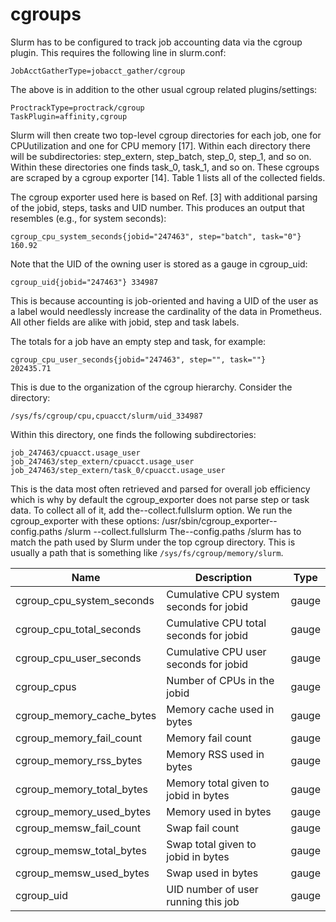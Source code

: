 # cgroups

Slurm has to be configured to track job accounting data via the cgroup plugin. This requires the following line in slurm.conf:

```
JobAcctGatherType=jobacct_gather/cgroup
```

The above is in addition to the other usual cgroup related plugins/settings:

```
ProctrackType=proctrack/cgroup
TaskPlugin=affinity,cgroup
```

Slurm will then create two top-level cgroup directories for each job, one for CPUutilization and one for CPU memory [17]. Within each directory there will be subdirectories: step_extern, step_batch, step_0, step_1, and so on. Within these directories one finds task_0, task_1, and so on. These cgroups are scraped by a cgroup exporter [14]. Table 1 lists all of the collected fields.

The cgroup exporter used here is based on Ref. [3] with additional parsing of the jobid, steps, tasks and UID number. This produces an output that resembles (e.g., for system seconds):

```
cgroup_cpu_system_seconds{jobid="247463", step="batch", task="0"}
160.92
```

Note that the UID of the owning user is stored as a gauge in cgroup_uid:

```
cgroup_uid{jobid="247463"} 334987
```

This is because accounting is job-oriented and having a UID of the user as a label would needlessly increase the cardinality of the data in Prometheus. All other fields are alike with jobid, step and task labels.

The totals for a job have an empty step and task, for example:

```
cgroup_cpu_user_seconds{jobid="247463", step="", task=""}
202435.71
```

This is due to the organization of the cgroup hierarchy. Consider the directory:

```
/sys/fs/cgroup/cpu,cpuacct/slurm/uid_334987
```

Within this directory, one finds the following subdirectories:

```
job_247463/cpuacct.usage_user
job_247463/step_extern/cpuacct.usage_user
job_247463/step_extern/task_0/cpuacct.usage_user
```

This is the data most often retrieved and parsed for overall job efficiency which is why by default the cgroup_exporter does not parse step or task data. To collect all of it, add the--collect.fullslurm option. We run the cgroup_exporter with these options: /usr/sbin/cgroup_exporter--config.paths /slurm \--collect.fullslurm The--config.paths /slurm has to match the path used by Slurm under the top cgroup directory. This is usually a path that is something like `/sys/fs/cgroup/memory/slurm`.

| Name | Description | Type |
| ---- | ----------- | ---- |
| cgroup_cpu_system_seconds | Cumulative CPU system seconds for jobid | gauge |
| cgroup_cpu_total_seconds  | Cumulative CPU total seconds for jobid | gauge |
| cgroup_cpu_user_seconds   | Cumulative CPU user seconds for jobid | gauge |
| cgroup_cpus | Number of CPUs in the jobid | gauge |
| cgroup_memory_cache_bytes | Memory cache used in bytes | gauge |
| cgroup_memory_fail_count | Memory fail count | gauge |
| cgroup_memory_rss_bytes  | Memory RSS used in bytes | gauge |
| cgroup_memory_total_bytes | Memory total given to jobid in bytes | gauge |
| cgroup_memory_used_bytes  | Memory used in bytes | gauge |
| cgroup_memsw_fail_count   | Swap fail count | gauge |
| cgroup_memsw_total_bytes  | Swap total given to jobid in bytes | gauge |
| cgroup_memsw_used_bytes   | Swap used in bytes | gauge |
| cgroup_uid                | UID number of user running this job | gauge |
